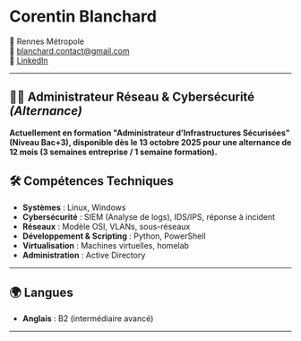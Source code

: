 # Corentin Blanchard

📍 Rennes Métropole  
📧 [blanchard.contact@gmail.com](mailto:blanchard.contact@gmail.com)  
🔗 [LinkedIn](https://www.linkedin.com/in/blanchardcorentin)

---

## 👨‍💻 Administrateur Réseau & Cybersécurité *(Alternance)*

**Actuellement en formation "Administrateur d’Infrastructures Sécurisées" (Niveau Bac+3), disponible dès le 13 octobre 2025 pour une alternance de 12 mois (3 semaines entreprise / 1 semaine formation).**


## 🛠️ Compétences Techniques

- **Systèmes** : Linux, Windows
- **Cybersécurité** : SIEM (Analyse de logs), IDS/IPS, réponse à incident
- **Réseaux** : Modèle OSI, VLANs, sous-réseaux
- **Développement & Scripting** : Python, PowerShell
- **Virtualisation** : Machines virtuelles, homelab
- **Administration** : Active Directory

---

## 🌍 Langues

- **Anglais** : B2 (intermédiaire avancé)

---

